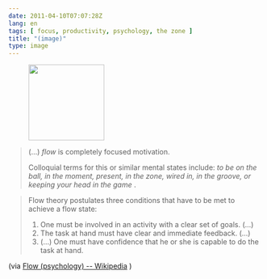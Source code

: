 ```yaml
---
date: 2011-04-10T07:07:28Z
lang: en
tags: [ focus, productivity, psychology, the zone ]
title: "(image)"
type: image
---
```


<figure>
<a
href="https://hugo.ferreira.cc/flow-is-completely-focused-motivation/attachment/1089/"
rel="attachment"><img
src="/wp-content/uploads/2011/04/tumblr_ljg347btVk1qz82meo1_400-150x150.png"
width="150" height="150" /></a></figure>

> (...) *flow* is completely focused motivation.
>
> Colloquial terms for this or similar mental states include: *to be on
> the ball, in the moment, present, in the zone, wired in, in the
> groove, or keeping your head in the game* .

> Flow theory postulates three conditions that have to be met to achieve
> a flow state:
>
> 1.  One must be involved in an activity with a clear set of goals.
>     (...)
> 2.  The task at hand must have clear and immediate feedback. (...)
> 3.  (...) One must have confidence that he or she is capable to do the
>     task at hand.

(via [Flow (psychology) --
Wikipedia](http://en.wikipedia.org/wiki/Flow_(psychology)#Conditions_for_flow)
)

